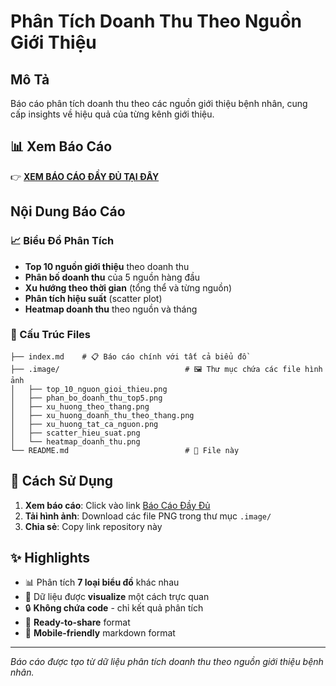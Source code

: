 # Phân Tích Doanh Thu Theo Nguồn Giới Thiệu

## Mô Tả
Báo cáo phân tích doanh thu theo các nguồn giới thiệu bệnh nhân, cung cấp insights về hiệu quả của từng kênh giới thiệu.

## 📊 Xem Báo Cáo

👉 **[XEM BÁO CÁO ĐẦY ĐỦ TẠI ĐÂY](./index.md)**

## Nội Dung Báo Cáo

### 📈 Biểu Đồ Phân Tích
- **Top 10 nguồn giới thiệu** theo doanh thu
- **Phân bố doanh thu** của 5 nguồn hàng đầu  
- **Xu hướng theo thời gian** (tổng thể và từng nguồn)
- **Phân tích hiệu suất** (scatter plot)
- **Heatmap doanh thu** theo nguồn và tháng

### 📁 Cấu Trúc Files
```
├── index.md    # 📋 Báo cáo chính với tất cả biểu đồ
├── .image/                            # 🖼️ Thư mục chứa các file hình ảnh
│   ├── top_10_nguon_gioi_thieu.png
│   ├── phan_bo_doanh_thu_top5.png
│   ├── xu_huong_theo_thang.png
│   ├── xu_huong_doanh_thu_theo_thang.png
│   ├── xu_huong_tat_ca_nguon.png
│   ├── scatter_hieu_suat.png
│   └── heatmap_doanh_thu.png
└── README.md                          # 📖 File này
```

## 🚀 Cách Sử Dụng

1. **Xem báo cáo**: Click vào link [Báo Cáo Đầy Đủ](./index.md)
2. **Tải hình ảnh**: Download các file PNG trong thư mục `.image/`
3. **Chia sẻ**: Copy link repository này

## ✨ Highlights

- 📊 Phân tích **7 loại biểu đồ** khác nhau
- 🎯 Dữ liệu được **visualize** một cách trực quan
- 🔒 **Không chứa code** - chỉ kết quả phân tích
- 🔗 **Ready-to-share** format
- 📱 **Mobile-friendly** markdown format

---

*Báo cáo được tạo từ dữ liệu phân tích doanh thu theo nguồn giới thiệu bệnh nhân.*